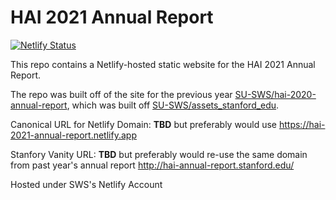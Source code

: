 # HAI 2021 Annual Report
[![Netlify Status](https://api.netlify.com/api/v1/badges/f9b7b05f-ce9c-4815-a40a-0befbfba802d/deploy-status)](https://app.netlify.com/sites/hai-2021-annual-report/deploys)

This repo contains a Netlify-hosted static website for the HAI 2021 Annual Report.

The repo was built off of the site for the previous year [SU-SWS/hai-2020-annual-report](https://github.com/SU-SWS/hai-2020-annual-report), which was built off [SU-SWS/assets_stanford_edu](https://github.com/SU-SWS/assets_stanford_edu).

Canonical URL for Netlify Domain: **TBD** but preferably would use https://hai-2021-annual-report.netlify.app

Stanfory Vanity URL: **TBD** but preferably would re-use the same domain from past year's annual report http://hai-annual-report.stanford.edu/

Hosted under SWS's Netlify Account
